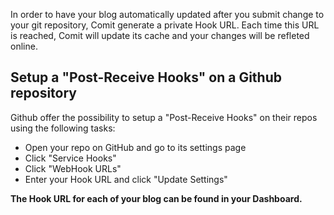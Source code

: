 In order to have your blog automatically updated after 
you submit change to your git repository, Comit generate a private Hook URL. Each time this URL is reached, Comit will update its cache and your changes will be refleted online.

## Setup a "Post-Receive Hooks" on a Github repository
Github offer the possibility to setup a "Post-Receive Hooks" on their repos using the following tasks:
- Open your repo on GitHub and go to its settings page
- Click "Service Hooks"
- Click "WebHook URLs"
- Enter your Hook URL and click "Update Settings"

__The Hook URL for each of your blog can be found in your Dashboard.__